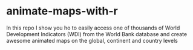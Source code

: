 # animate-maps-with-r
In this repo I show you ho to easily access one of thousands of World Development Indicators (WDI) from the World Bank database and create awesome animated maps on the global, continent and country levels
